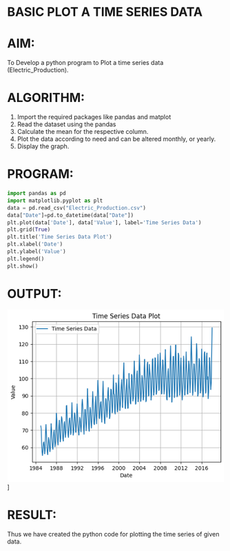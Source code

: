 # BASIC PLOT A TIME SERIES DATA

# AIM:
To Develop a python program to Plot a time series data (Electric_Production).
# ALGORITHM:
1. Import the required packages like pandas and matplot
2. Read the dataset using the pandas
3. Calculate the mean for the respective column.
4. Plot the data according to need and can be altered monthly, or yearly.
5. Display the graph.
# PROGRAM:
```py
import pandas as pd
import matplotlib.pyplot as plt
data = pd.read_csv("Electric_Production.csv")
data["Date"]=pd.to_datetime(data["Date"])
plt.plot(data['Date'], data['Value'], label='Time Series Data')
plt.grid(True)
plt.title('Time Series Data Plot')
plt.xlabel('Date')
plt.ylabel('Value')
plt.legend()
plt.show()
```
# OUTPUT:
![alt text](image.png)]
# RESULT:
Thus we have created the python code for plotting the time series of given data.
